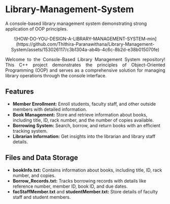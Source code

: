 # Library-Management-System
A console-based library management system demonstrating strong application of OOP principles.
<p align="center">
  ![HOW-DO-YOU-DESIGN-A-LIBRARY-MANAGEMENT-SYSTEM-min](https://github.com/Thithira-Paranawithana/Library-Management-System/assets/153026117/c3b1304a-ab4b-4c6c-8b2d-e38b015070fe)
</p>

<p align="justify">Welcome to the Console-Based Library Management System repository! This C++ project demonstrates the principles of Object-Oriented Programming (OOP) and serves as a comprehensive solution for managing library operations through the console interface.</p>

## Features

- **Member Enrollment:** Enroll students, faculty staff, and other outside members with detailed information.
- **Book Management:** Store and retrieve information about books, including title, ID, rack number, and the number of copies available.
- **Borrowing System:** Search, borrow, and return books with an efficient tracking system.
- **Librarian Information:** Get insights into the librarian and library staff details.

## Files and Data Storage

- **bookInfo.txt:** Contains information about books, including title, ID, rack number, and copies.
- **Borrow_Records.txt:** Tracks borrowing records with details like reference number, member ID, book ID, and due dates.
- **facStaffMember.txt** and **studentMember.txt:** Store details of faculty staff and student members.
